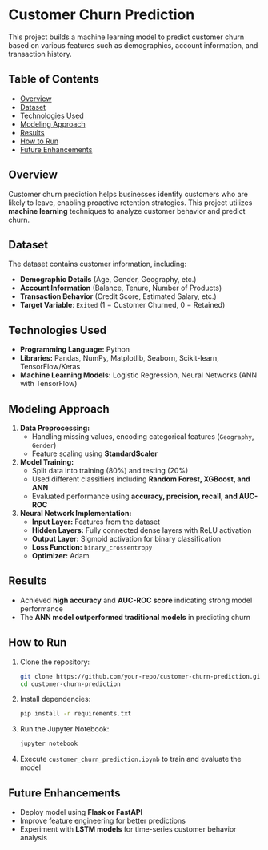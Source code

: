 # Customer Churn Prediction

This project builds a machine learning model to predict customer churn based on various features such as demographics, account information, and transaction history.

## Table of Contents
- [Overview](#overview)
- [Dataset](#dataset)
- [Technologies Used](#technologies-used)
- [Modeling Approach](#modeling-approach)
- [Results](#results)
- [How to Run](#how-to-run)
- [Future Enhancements](#future-enhancements)

## Overview
Customer churn prediction helps businesses identify customers who are likely to leave, enabling proactive retention strategies. This project utilizes **machine learning** techniques to analyze customer behavior and predict churn.

## Dataset
The dataset contains customer information, including:
- **Demographic Details** (Age, Gender, Geography, etc.)
- **Account Information** (Balance, Tenure, Number of Products)
- **Transaction Behavior** (Credit Score, Estimated Salary, etc.)
- **Target Variable**: `Exited` (1 = Customer Churned, 0 = Retained)

## Technologies Used
- **Programming Language:** Python
- **Libraries:** Pandas, NumPy, Matplotlib, Seaborn, Scikit-learn, TensorFlow/Keras
- **Machine Learning Models:** Logistic Regression, Neural Networks (ANN with TensorFlow)

## Modeling Approach
1. **Data Preprocessing:**
   - Handling missing values, encoding categorical features (`Geography`, `Gender`)
   - Feature scaling using **StandardScaler**
2. **Model Training:**
   - Split data into training (80%) and testing (20%)
   - Used different classifiers including **Random Forest, XGBoost, and ANN**
   - Evaluated performance using **accuracy, precision, recall, and AUC-ROC**
3. **Neural Network Implementation:**
   - **Input Layer:** Features from the dataset
   - **Hidden Layers:** Fully connected dense layers with ReLU activation
   - **Output Layer:** Sigmoid activation for binary classification
   - **Loss Function:** `binary_crossentropy`
   - **Optimizer:** Adam

## Results
- Achieved **high accuracy** and **AUC-ROC score** indicating strong model performance
- The **ANN model outperformed traditional models** in predicting churn

## How to Run
1. Clone the repository:
   ```bash
   git clone https://github.com/your-repo/customer-churn-prediction.git
   cd customer-churn-prediction
   ```
2. Install dependencies:
   ```bash
   pip install -r requirements.txt
   ```
3. Run the Jupyter Notebook:
   ```bash
   jupyter notebook
   ```
4. Execute `customer_churn_prediction.ipynb` to train and evaluate the model

## Future Enhancements
- Deploy model using **Flask or FastAPI**
- Improve feature engineering for better predictions
- Experiment with **LSTM models** for time-series customer behavior analysis

